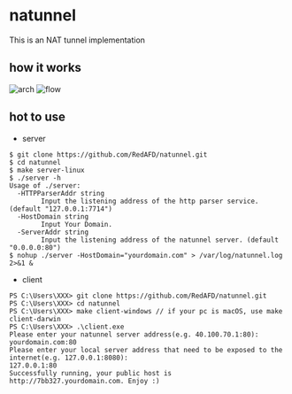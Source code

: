 # natunnel
This is an NAT tunnel implementation

## how it works
![arch](https://user-images.githubusercontent.com/23076538/121658456-f018cf00-cad3-11eb-915d-b7a2bedbbb07.png)
![flow](https://user-images.githubusercontent.com/23076538/121658017-8698c080-cad3-11eb-99eb-4ba9b341f581.png)

## hot to use
* server
```
$ git clone https://github.com/RedAFD/natunnel.git
$ cd natunnel
$ make server-linux
$ ./server -h
Usage of ./server:
  -HTTPParserAddr string
        Input the listening address of the http parser service. (default "127.0.0.1:7714")
  -HostDomain string
        Input Your Domain.
  -ServerAddr string
        Input the listening address of the natunnel server. (default "0.0.0.0:80")
$ nohup ./server -HostDomain="yourdomain.com" > /var/log/natunnel.log 2>&1 &
```
* client
```
PS C:\Users\XXX> git clone https://github.com/RedAFD/natunnel.git
PS C:\Users\XXX> cd natunnel
PS C:\Users\XXX> make client-windows // if your pc is macOS, use make client-darwin
PS C:\Users\XXX> .\client.exe
Please enter your natunnel server address(e.g. 40.100.70.1:80):
yourdomain.com:80
Please enter your local server address that need to be exposed to the internet(e.g. 127.0.0.1:8080):
127.0.0.1:80
Successfully running, your public host is http://7bb327.yourdomain.com. Enjoy :)
```